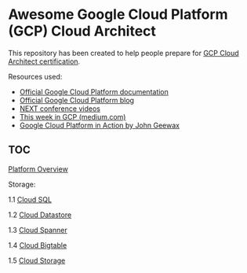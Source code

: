 # Awesome Google Cloud Platform (GCP) Cloud Architect

This repository has been created to help people prepare for [GCP Cloud Architect certification](https://cloud.google.com/certification/cloud-architect). 

Resources used: 
* [Official Google Cloud Platform documentation](https://cloud.google.com/docs/)
* [Official Google Cloud Platform blog](https://cloudplatform.googleblog.com/)
* [NEXT conference videos](https://www.youtube.com/watch?v=j_K1YoMHpbk&list=PLIivdWyY5sqI8RuUibiH8sMb1ExIw0lAR)
* [This week in GCP (medium.com)](https://medium.com/google-cloud/weekly/home)
* [Google Cloud Platform in Action by John Geewax](https://www.manning.com/books/google-cloud-platform-in-action)

## TOC

[Platform Overview](00-gcp-overview.md)

Storage:

1.1 [Cloud SQL](01-1-cloud-sql.md)

1.2 [Cloud Datastore](01-2-cloud-datastore.md)

1.3 [Cloud Spanner](01-3-cloud-spanner.md)

1.4 [Cloud Bigtable](01-4-cloud-bigtable.md)

1.5 [Cloud Storage](01-5-cloud-storage.md)